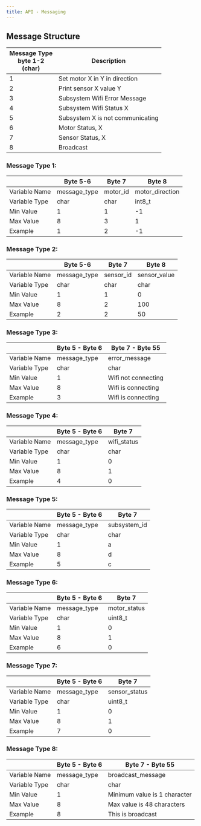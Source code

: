 ```yaml
---
title: API - Messaging
---
```

## Message Structure

| Message Type <br /> byte 1-2 <br /> (char)            | Description |
| --------------------------------------------- | ----------- |
|1                                              | Set motor X in Y in direction |
|2                                              | Print sensor X value Y |
|3                                              | Subsystem Wifi Error Message |
|4                                              | Subsystem Wifi Status X |
|5                                              | Subsystem X is not communicating |
|6                                              | Motor Status, X |
|7                                              | Sensor Status, X |
|8                                              | Broadcast |

### Message Type 1:

|   | Byte 5-6 | Byte 7 | Byte 8 |
|------------| --------------| ------------- | ------------- |
| Variable Name | message_type | motor_id | motor_direction |
|Variable Type | char | char | int8_t |
| Min Value| 1 | 1 | -1 |
| Max Value| 8 | 3 | 1 |
| Example | 1 | 2 | -1 |

### Message Type 2:

|     | Byte 5-6 | Byte 7 | Byte 8 |
|------------| --------------| ------------- | ------------- |
| Variable Name | message_type | sensor_id | sensor_value |
|Variable Type | char | char | char |
| Min Value| 1 | 1 | 0 |
| Max Value| 8 | 2 | 100 |
| Example | 2 | 2 | 50 |

### Message Type 3:

|      | Byte 5 - Byte 6 | Byte 7 - Byte 55 |
|------------| --------------| ------------- |
| Variable Name | message_type | error_message |
|Variable Type | char | char |
| Min Value| 1 | Wifi not connecting |
| Max Value| 8 | Wifi is connecting |
| Example | 3 | Wifi is connecting |

### Message Type 4:

|      | Byte 5 - Byte 6 | Byte 7 |
|------------| --------------| ------------- |
| Variable Name | message_type | wifi_status |
|Variable Type | char | char |
| Min Value | 1 | 0 |
| Max Value| 8 | 1 |
| Example | 4 | 0 |

### Message Type 5:

|      | Byte 5 - Byte 6 | Byte 7 |
|------------| --------------| ------------- |
| Variable Name | message_type | subsystem_id |
|Variable Type | char | char |
| Min Value | 1 | a |
| Max Value| 8 | d |
| Example | 5 | c |

### Message Type 6:

|      | Byte 5 - Byte 6 | Byte 7 |
|------------| --------------| ------------- |
| Variable Name | message_type | motor_status |
|Variable Type | char | uint8_t |
| Min Value | 1 | 0 |
| Max Value| 8 | 1 |
| Example | 6 | 0 |

### Message Type 7:

|      | Byte 5 - Byte 6 | Byte 7 |
|------------| --------------| ------------- |
| Variable Name | message_type | sensor_status |
|Variable Type | char | uint8_t |
| Min Value | 1 | 0 |
| Max Value| 8 | 1 |
| Example | 7 | 0 |

### Message Type 8:

|      | Byte 5 - Byte 6 | Byte 7 - Byte 55 |
|------------| --------------| ------------- |
| Variable Name | message_type | broadcast_message |
|Variable Type | char | char |
| Min Value| 1 | Minimum value is 1 character |
| Max Value| 8 | Max value is 48 characters |
| Example | 8 | This is broadcast |